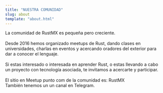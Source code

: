 ```yaml
---
title: "NUESTRA COMUNIDAD"
slug: about
template: "about.html"
---
```

La comunidad de RustMX es pequeña pero creciente.<br>
<br>
Desde 2016 hemos organizado meetups de Rust, dando clases en universidades, charlas en eventos y acercando
oradores del exterior para dar a conocer el lenguaje.<br>
<br>
Si estas interesado o interesada en aprender Rust, o estas llevando a cabo un proyecto con tecnología
asociada, te invitamos a acercarte y participar. <br>
<br>
El sitio en Meetup punto com de la comunidad es: RustMX<br>
También tenemos un un canal en Telegram.
